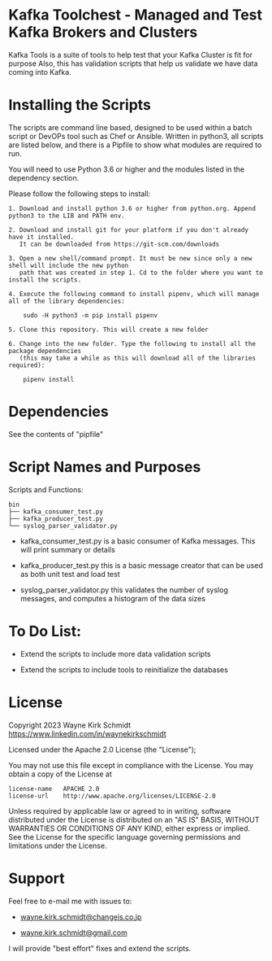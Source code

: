 
Kafka Toolchest - Managed and Test Kafka Brokers and Clusters
=============================================================

Kafka Tools is a suite of tools to help test that your Kafka Cluster is fit for purpose
Also, this has validation scripts that help us validate we have data coming into Kafka.

Installing the Scripts
=======================

The scripts are command line based, designed to be used within a batch script or DevOPs tool such as Chef or Ansible.
Written in python3, all scripts are listed below, and there is a Pipfile to show what modules are required to run.

You will need to use Python 3.6 or higher and the modules listed in the dependency section.  

Please follow the following steps to install:

    1. Download and install python 3.6 or higher from python.org. Append python3 to the LIB and PATH env.

    2. Download and install git for your platform if you don't already have it installed.
       It can be downloaded from https://git-scm.com/downloads
    
    3. Open a new shell/command prompt. It must be new since only a new shell will include the new python 
       path that was created in step 1. Cd to the folder where you want to install the scripts.
    
    4. Execute the following command to install pipenv, which will manage all of the library dependencies:
    
        sudo -H python3 -m pip install pipenv 
 
    5. Clone this repository. This will create a new folder

    6. Change into the new folder. Type the following to install all the package dependencies 
       (this may take a while as this will download all of the libraries required):

        pipenv install
        
Dependencies
============

See the contents of "pipfile"

Script Names and Purposes
=========================

Scripts and Functions:

```
bin
├── kafka_consumer_test.py
├── kafka_producer_test.py
└── syslog_parser_validator.py
```
* kafka_consumer_test.py is a basic consumer of Kafka messages. This will print summary or details

* kafka_producer_test.py this is a basic message creator that can be used as both unit test and load test

* syslog_parser_validator.py this validates the number of syslog messages, and computes a histogram of the data sizes

To Do List:
===========

* Extend the scripts to include more data validation scripts

* Extend the scripts to include tools to reinitialize the databases

License
=======

Copyright 2023 Wayne Kirk Schmidt
https://www.linkedin.com/in/waynekirkschmidt

Licensed under the Apache 2.0 License (the "License");

You may not use this file except in compliance with the License.
You may obtain a copy of the License at

    license-name   APACHE 2.0
    license-url    http://www.apache.org/licenses/LICENSE-2.0

Unless required by applicable law or agreed to in writing, software
distributed under the License is distributed on an "AS IS" BASIS,
WITHOUT WARRANTIES OR CONDITIONS OF ANY KIND, either express or implied.
See the License for the specific language governing permissions and
limitations under the License.

Support
=======

Feel free to e-mail me with issues to: 

*   wayne.kirk.schmidt@changeis.co.jp

*   wayne.kirk.schmidt@gmail.com

I will provide "best effort" fixes and extend the scripts.
